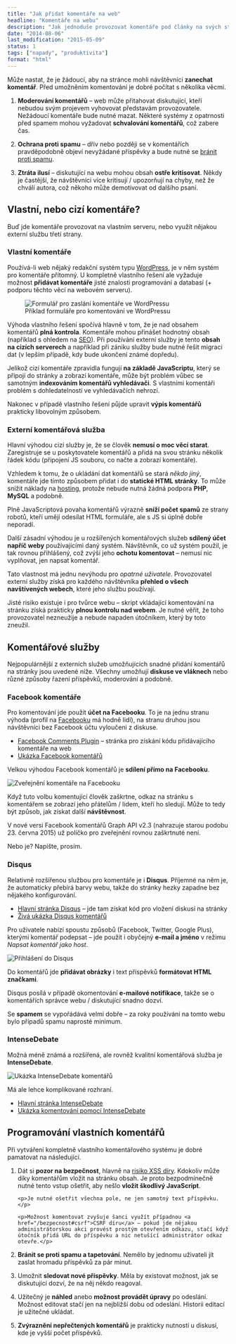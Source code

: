 ```yaml
---
title: "Jak přidat komentáře na web"
headline: "Komentáře na webu"
description: "Jak jednoduše provozovat komentáře pod články na svých stránkách."
date: "2014-08-06"
last_modification: "2015-05-09"
status: 1
tags: ["napady", "produktivita"]
format: "html"
---
```


<p>Může nastat, že je žádoucí, aby na stránce mohli návštěvníci <b>zanechat komentář</b>. Před umožněním komentování je dobré počítat s několika věcmi.</p>

<ol>
  <li>
    <p><b>Moderování komentářů</b> – web může přitahovat diskutující, kteří nebudou svým projevem vyhovovat představám provozovatele. Nežádoucí komentáře bude nutné mazat. Některé systémy z opatrnosti před spamem mohou vyžadovat <b>schvalování komentářů</b>, což zabere čas.</p>
  </li>  
  
  <li>
    <p><b>Ochrana proti spamu</b> – dřív nebo později se v komentářích pravděpodobně objeví nevyžádané příspěvky a bude nutné se <a href="/spam">bránit proti spamu</a>.</p></li>
  
  <li>
    <p><b>Ztráta ilusí</b> – diskutující na webu mohou obsah <b>ostře kritisovat</b>. Někdy je častější, že návštěvníci více kritisují / upozorňují na chyby, než že chválí autora, což někoho může demotivovat od dalšího psaní.</p>
  </li>
</ol>


<h2 id="vlastni-cizi">Vlastní, nebo cizí komentáře?</h2>

<p>Buď jde komentáře provozovat na vlastním serveru, nebo využít nějakou externí službu třetí strany.</p>


<h3 id="vlastni">Vlastní komentáře</h3>

<p>Používá-li web nějaký redakční systém typu <a href="/wordpress">WordPress</a>, je v něm systém pro komentáře přítomný. U kompletně vlastního řešení ale vyžaduje možnost <b>přidávat komentáře</b> jisté znalosti programování a databasí (+ podporu těchto věcí na webovém serveru).</p>

<figure>
  <img src="/files/komentare/wp.png" alt="Formulář pro zaslání komentáře ve WordPressu" class="border">
  <figcaption>Příklad formuláře pro komentování ve WordPressu</figcaption>
</figure>






















<p>Výhoda vlastního řešení spočívá hlavně v tom, že je nad obsahem komentářů <b>plná kontrola</b>. Komentáře mohou přinášet hodnotný obsah (například s ohledem na <a href="/seo">SEO</a>). Při používání externí služby je tento <b>obsah na cizích serverech</b> a například při zániku služby bude nutné řešit migraci dat (v lepším případě, kdy bude ukončení známé dopředu).</p>


<p>Jelikož cizí komentáře zpravidla fungují <b>na základě JavaScriptu</b>, který se připojí do stránky a zobrazí komentáře, může být problém vůbec se samotným <b>indexováním komentářů vyhledávači</b>. S vlastními komentáři problém s dohledatelností ve vyhledávačích nehrozí.</p>

<p>Nakonec v případě vlastního řešení půjde upravit <b>výpis komentářů</b> prakticky libovolným způsobem.</p>






<h3 id="cizi">Externí komentářová služba</h3>

<p>Hlavní výhodou cizí služby je, že se člověk <b>nemusí o moc věcí starat</b>. Zaregistruje se u poskytovatele komentářů a přidá na svou stránku několik řádek kódu (připojení JS souboru, co načte a zobrazí komentáře).</p>

<p>Vzhledem k tomu, že o ukládání dat komentářů se stará <i>někdo jiný</i>, komentáře jde tímto způsobem přidat i do <b>statické HTML stránky</b>. To může snížit náklady na <a href="/hosting">hosting</a>, protože nebude nutná žádná podpora <b>PHP</b>, <b>MySQL</b> a podobně.</p>

<p>Plně JavaScriptová povaha komentářů výrazně <b>sníží počet spamů</b> ze strany robotů, kteří umějí odesílat HTML formuláře, ale s JS si úplně dobře neporadí.</p>

<p>Další zásadní výhodou je u rozšířených komentářových služeb <b>sdílený účet napříč weby</b> používajícími daný systém. Návštěvník, co už systém použil, je tak rovnou přihlášený, což zvýší jeho <b>ochotu komentovat</b> – nemusí nic vyplňovat, jen napsat komentář.</p>

<p>Tato vlastnost má jednu nevýhodu pro <i>opatrné uživatele</i>. Provozovatel externí služby získá pro každého návštěvníka <b>přehled o všech navštívených webech</b>, které jeho službu používají.</p>

<p>Jisté risiko existuje i pro tvůrce webu – skript vkládající komentování na stránku získá prakticky <b>plnou kontrolu nad webem</b>. Je nutné věřit, že toho provozovatel nezneužije a nebude napaden útočníkem, který by toto zneužil.</p>











<h2 id="sluzby">Komentářové služby</h2>

<p>Nejpopulárnější z externích služeb umožňujících snadné přidání komentářů na stránky jsou uvedené níže. Všechny umožňují <b>diskuse ve vláknech</b> nebo různé způsoby řazení příspěvků, moderování a podobně.</p>


<h3 id="facebook">Facebook komentáře</h3>

<p>Pro komentování jde použít <b>účet na Facebooku</b>. To je na jednu stranu výhoda (profil na <a href="/facebook">Facebooku</a> má hodně lidí), na stranu druhou jsou návštěvníci bez Facebook účtu vyloučeni z diskuse.</p>

<div class="external-content">
<ul>
  <li><a href="https://developers.facebook.com/docs/plugins/comments">Facebook Comments Plugin</a> – stránka pro získání kódu přidávajícího komentáře na web</li>
  
  
  <li><a href="http://kod.djpw.cz/mbnb">Ukázka Facebook komentářů</a></li>
</ul>  
</div>

<p>Velkou výhodou Facebook komentářů je <b>sdílení přímo na Facebooku</b>.</p>

<p><img src="/files/komentare/sdilet-fb.png" alt="Zveřejnění komentáře na Facebooku" class="border"></p>






<p>Když tuto volbu komentující člověk zaškrtne, odkaz na stránku s komentářem se zobrazí jeho přátelům / lidem, kteří ho sledují. Může to tedy být způsob, jak získat další <b>návštěvnost</b>.</p>

<p>V nové versi Facebook komentářů Graph API v2.3 (nahrazuje starou podobu 23. června 2015) už políčko pro zveřejnění rovnou zaškrtnuté není.</p>

<p>Nebo je? Napište, prosím.</p>

<div class="live no-source">
<div id="fb-root"></div>
<script>(function(d, s, id) {
  var js, fjs = d.getElementsByTagName(s)[0];
  if (d.getElementById(id)) return;
  js = d.createElement(s); js.id = id;
  js.src = "//connect.facebook.net/cs_CZ/sdk.js#xfbml=1&version=v2.3&appId=257803581070077";
  fjs.parentNode.insertBefore(js, fjs);
}(document, 'script', 'facebook-jssdk'));</script>  
<div class="fb-comments" data-colorscheme="light" data-numposts="5" data-href="http://jecas.cz/komentare"></div>   
</div>



<h3 id="disqus">Disqus</h3>

<p>Relativně rozšířenou službou pro komentáře je i <b>Disqus</b>. Příjemné na něm je, že automaticky přebírá barvy webu, takže do stránky hezky zapadne bez nějakého konfigurování.</p>

<div class="external-content">
<ul>
  <li><a href="https://disqus.com">Hlavní stránka Disqus</a> – jde tam získat kód pro vložení diskusí na stránky</li>
  <li><a href="http://kod.djpw.cz/nbnb">Živá ukázka Disqus komentářů</a></li>
</ul>
</div>

<p>Pro uživatele nabízí spoustu způsobů (Facebook, Twitter, Google Plus), kterými komentář podepsat – jde použít i obyčejný <b>e-mail a jméno</b> v režimu <i>Napsat komentář jako host</i>.</p>

<p><img src="/files/komentare/disqus.png" alt="Přihlášení do Disqus" class="border"></p>












<p>Do komentářů jde <b>přidávat obrázky</b> i text příspěvků <b>formátovat HTML značkami</b>.</p>

<p>Disqus posílá v případě okomentování <b>e-mailové notifikace</b>, takže se o komentářích správce webu / diskutující snadno dozví.</p>

<p>Se <b>spamem</b> se vypořádává velmi dobře – za roky používání na tomto webu bylo případů spamu naprosté minimum.</p>




<h3 id="intense">IntenseDebate</h3>

<p>Možná méně známá a rozšířená, ale rovněž kvalitní komentářová služba je <b>IntenseDebate</b>.</p>

<p><img src="/files/komentare/intense.png" alt="Ukázka IntenseDebate komentářů" class="border"></p>























<p>Má ale lehce komplikované rozhraní.</p>

<div class="external-content">
<ul>
  <li><a href="https://intensedebate.com/">Hlavní stránka IntenseDebate</a></li>
  <li><a href="http://kod.djpw.cz/obnb">Ukázka komentování pomocí IntenseDebate</a></li>
</ul>
</div>



<h2 id="vlastni">Programování vlastních komentářů</h2>

<p>Při vytváření kompletně vlastního komentářového systému je dobré pamatovat na následující.</p>

<ol>
  <li>
    <p>Dát si <b>pozor na bezpečnost</b>, hlavně na <a href="/bezpecnost#xss">risiko XSS díry</a>. Kdokoliv může díky komentářům vložit na stránku obsah. Je proto bezpodmínečně nutné tento vstup ošetřit, aby nešlo <b>vložit škodlivý JavaScript</b>.</p>
    
    <p>Je nutné ošetřit všechna pole, ne jen samotný text příspěvku.</p>
    
    <p>Možnost komentovat zvyšuje šanci využít případnou <a href="/bezpecnost#csrf">CSRF díru</a> – pokud jde nějakou administrátorskou akci provést prostým otevřením odkazu, stačí když útočník přidá URL do příspěvku a nic netušící administrátor odkaz otevře.</p>
  </li>  
  <li>
    <p><b>Bránit se proti spamu a tapetování</b>. Nemělo by jednomu uživateli jít zaslat hromadu příspěvků za pár minut.</p>
  </li>  
  <li>
    <p>Umožnit <b>sledovat nové příspěvky</b>. Měla by existovat možnost, jak se diskutující dozví, že na něj někdo reagoval.</p>
  </li>
  <li>
    <p>Užitečný je <b>náhled</b> anebo <b>možnost provádět úpravy</b> po odeslání. Možnost editovat stačí jen na nejbližší dobu od odeslání. Historii editací je užitečné ukládat.</p>
  </li>
  
  <li>
    <p><b>Zvýraznění nepřečtených komentářů</b> je prakticky nutností u diskusí, kde je vyšší počet příspěvků.</p>
  </li>
</ol>